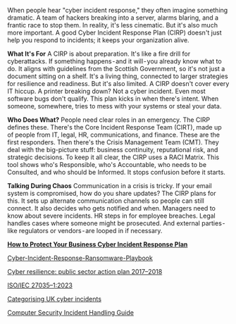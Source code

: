 When people hear "cyber incident response," they often imagine something dramatic. A team of hackers breaking into a server, alarms blaring, and a frantic race to stop them. In reality, it's less cinematic. But it's also much more important. A good Cyber Incident Response Plan (CIRP) doesn't just help you respond to incidents; it keeps your organization alive.

**What It's For**
A CIRP is about preparation. It's like a fire drill for cyberattacks. If something happens - and it will - you already know what to do. It aligns with guidelines from the Scottish Government, so it's not just a document sitting on a shelf. It's a living thing, connected to larger strategies for resilience and readiness.
But it's also limited. A CIRP doesn't cover every IT hiccup. A printer breaking down? Not a cyber incident. Even most software bugs don't qualify. This plan kicks in when there's intent. When someone, somewhere, tries to mess with your systems or steal your data.

**Who Does What?**
People need clear roles in an emergency. The CIRP defines these. There's the Core Incident Response Team (CIRT), made up of people from IT, legal, HR, communications, and finance. These are the first responders. Then there's the Crisis Management Team (CMT). They deal with the big-picture stuff: business continuity, reputational risk, and strategic decisions.
To keep it all clear, the CIRP uses a RACI Matrix. This tool shows who's Responsible, who's Accountable, who needs to be Consulted, and who should be Informed. It stops confusion before it starts.

**Talking During Chaos**
Communication in a crisis is tricky. If your email system is compromised, how do you share updates? The CIRP plans for this. It sets up alternate communication channels so people can still connect.
It also decides who gets notified and when. Managers need to know about severe incidents. HR steps in for employee breaches. Legal handles cases where someone might be prosecuted. And external parties - like regulators or vendors - are looped in if necessary.

[**How to Protect Your Business Cyber Incident Response Plan**](https://medium.com/@tahirbalarabe2/how-to-protect-your-business-cyber-incident-response-plan-c55392e73d91)



[Cyber-Incident-Response-Ransomware-Playbook](https://github.com/balarabetahir/Cyber-Incident-Response-Ransomware-Playbook)

[Cyber resilience: public sector action plan 2017–2018](https://www.gov.scot/publications/cyber-resilience-strategy-scotland-public-sector-action-plan-2017-18/)

[ISO/IEC 27035–1:2023](https://www.iso.org/standard/78973.html)

[Categorising UK cyber incidents](https://www.ncsc.gov.uk/information/categorising-uk-cyber-incidents)

[Computer Security Incident Handling Guide](https://nvlpubs.nist.gov/nistpubs/specialpublications/nist.sp.800-61r2.pdf)
